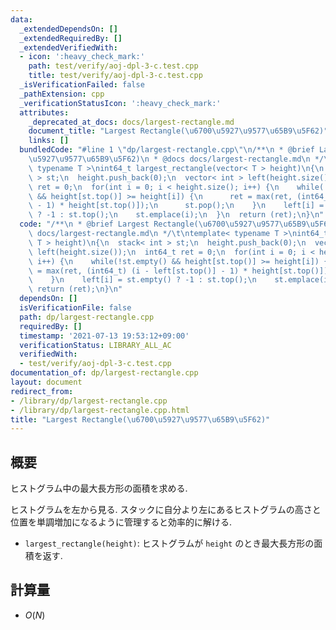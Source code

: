 ```yaml
---
data:
  _extendedDependsOn: []
  _extendedRequiredBy: []
  _extendedVerifiedWith:
  - icon: ':heavy_check_mark:'
    path: test/verify/aoj-dpl-3-c.test.cpp
    title: test/verify/aoj-dpl-3-c.test.cpp
  _isVerificationFailed: false
  _pathExtension: cpp
  _verificationStatusIcon: ':heavy_check_mark:'
  attributes:
    _deprecated_at_docs: docs/largest-rectangle.md
    document_title: "Largest Rectangle(\u6700\u5927\u9577\u65B9\u5F62)"
    links: []
  bundledCode: "#line 1 \"dp/largest-rectangle.cpp\"\n/**\n * @brief Largest Rectangle(\u6700\
    \u5927\u9577\u65B9\u5F62)\n * @docs docs/largest-rectangle.md\n */\t\ntemplate<\
    \ typename T >\nint64_t largest_rectangle(vector< T > height)\n{\n  stack< int\
    \ > st;\n  height.push_back(0);\n  vector< int > left(height.size());\n  int64_t\
    \ ret = 0;\n  for(int i = 0; i < height.size(); i++) {\n    while(!st.empty()\
    \ && height[st.top()] >= height[i]) {\n      ret = max(ret, (int64_t) (i - left[st.top()]\
    \ - 1) * height[st.top()]);\n      st.pop();\n    }\n    left[i] = st.empty()\
    \ ? -1 : st.top();\n    st.emplace(i);\n  }\n  return (ret);\n}\n"
  code: "/**\n * @brief Largest Rectangle(\u6700\u5927\u9577\u65B9\u5F62)\n * @docs\
    \ docs/largest-rectangle.md\n */\t\ntemplate< typename T >\nint64_t largest_rectangle(vector<\
    \ T > height)\n{\n  stack< int > st;\n  height.push_back(0);\n  vector< int >\
    \ left(height.size());\n  int64_t ret = 0;\n  for(int i = 0; i < height.size();\
    \ i++) {\n    while(!st.empty() && height[st.top()] >= height[i]) {\n      ret\
    \ = max(ret, (int64_t) (i - left[st.top()] - 1) * height[st.top()]);\n      st.pop();\n\
    \    }\n    left[i] = st.empty() ? -1 : st.top();\n    st.emplace(i);\n  }\n \
    \ return (ret);\n}\n"
  dependsOn: []
  isVerificationFile: false
  path: dp/largest-rectangle.cpp
  requiredBy: []
  timestamp: '2021-07-13 19:53:12+09:00'
  verificationStatus: LIBRARY_ALL_AC
  verifiedWith:
  - test/verify/aoj-dpl-3-c.test.cpp
documentation_of: dp/largest-rectangle.cpp
layout: document
redirect_from:
- /library/dp/largest-rectangle.cpp
- /library/dp/largest-rectangle.cpp.html
title: "Largest Rectangle(\u6700\u5927\u9577\u65B9\u5F62)"
---
```

## 概要

ヒストグラム中の最大長方形の面積を求める.

ヒストグラムを左から見る. スタックに自分より左にあるヒストグラムの高さと位置を単調増加になるように管理すると効率的に解ける.

* `largest_rectangle(height)`: ヒストグラムが `height` のとき最大長方形の面積を返す.

## 計算量

* $O(N)$
